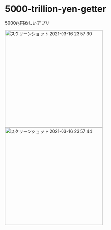 # 5000-trillion-yen-getter
5000兆円欲しいアプリ



<img width="322" alt="スクリーンショット 2021-03-16 23 57 30" src="https://user-images.githubusercontent.com/50586899/111330658-7da27980-86b3-11eb-8a70-74027de76ad6.png">


<img width="322" alt="スクリーンショット 2021-03-16 23 57 44" src="https://user-images.githubusercontent.com/50586899/111330668-7f6c3d00-86b3-11eb-9698-5e40f01ea831.png">
